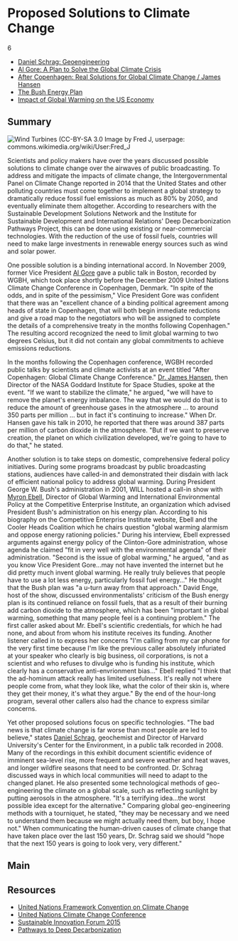 # Proposed Solutions to Climate Change

6

-	[Daniel Schrag: Geoengineering](/catalog/cpb-aacip_15-js9h41jv6n)
-	[Al Gore: A Plan to Solve the Global Climate Crisis](/catalog/cpb-aacip_15-4m9183453q)
-	[After Copenhagen: Real Solutions for Global Climate Change / James Hansen](/catalog/cpb-aacip_15-rj48p5vm8b)
-	[The Bush Energy Plan](/catalog/cpb-aacip_16-222r49gf6t)
-	[Impact of Global Warming on the US Economy](/catalog/cpb-aacip_15-4b2x34mp8f)

## Summary

![Wind Turbines (CC-BY-SA 3.0 Image by Fred J, userpage: commons.wikimedia.org/wiki/User:Fred_J](https://s3.amazonaws.com/americanarchive.org/exhibits/ClimateChange_Section5_Solutions.jpg "Wind Turbines (CC-BY-SA 3.0 Image by Fred J, userpage: commons.wikimedia.org/wiki/User:Fred_J)")

Scientists and policy makers have over the years discussed possible solutions to climate change over the airwaves of public broadcasting. To address and mitigate the impacts of climate change, the Intergovernmental Panel on Climate Change reported in 2014 that the United States and other polluting countries must come together to implement a global strategy to dramatically reduce fossil fuel emissions as much as 80% by 2050, and eventually eliminate them altogether. According to researchers with the Sustainable Development Solutions Network and the Institute for Sustainable Development and International Relations' Deep Decarbonization Pathways Project, this can be done using existing or near-commercial technologies. With the reduction of the use of fossil fuels, countries will need to make large investments in renewable energy sources such as wind and solar power. 

One possible solution is a binding international accord. In November 2009, former Vice President [Al Gore](/catalog/cpb-aacip_15-4m9183453q) gave a public talk in Boston, recorded by WGBH, which took place shortly before the December 2009 United Nations Climate Change Conference in Copenhagen, Denmark. "In spite of the odds, and in spite of the pessimism," Vice President Gore was confident that there was an "excellent chance of a binding political agreement among heads of state in Copenhagen, that will both begin immediate reductions and give a road map to the negotiators who will be assigned to complete the details of a comprehensive treaty in the months following Copenhagen." The resulting accord recognized the need to limit global warming to two degrees Celsius, but it did not contain any global commitments to achieve emissions reductions. 

In the months following the Copenhagen conference, WGBH recorded public talks by scientists and climate activists at an event titled "After Copenhagen: Global Climate Change Conference." [Dr. James Hansen](/catalog/cpb-aacip_15-rj48p5vm8b), then Director of the NASA Goddard Institute for Space Studies, spoke at the event. "If we want to stabilize the climate," he argued, "we will have to remove the planet's energy imbalance. The way that we would do that is to reduce the amount of greenhouse gases in the atmosphere ... to around 350 parts per million ... but in fact it's continuing to increase." When Dr. Hansen gave his talk in 2010, he reported that there was around 387 parts per million of carbon dioxide in the atmosphere. "But if we want to preserve creation, the planet on which civilization developed, we're going to have to do that," he stated. 

Another solution is to take steps on domestic, comprehensive federal policy initiatives. During some programs broadcast by public broadcasting stations, audiences have called-in and demonstrated their disdain with lack of efficient national policy to address global warming. During President George W. Bush's administration in 2001, WILL hosted a call-in show with [Myron Ebell](/catalog/cpb-aacip_16-222r49gf6t), Director of Global Warming and International Environmental Policy at the Competitive Enterprise Institute, an organization which advised President Bush's administration on his energy plan. According to his biography on the Competitive Enterprise Institute website, Ebell and the Cooler Heads Coalition which he chairs question "global warming alarmism and oppose energy rationing policies." During his interview, Ebell expressed arguments against energy policy of the Clinton-Gore administration, whose agenda he claimed "fit in very well with the environmental agenda" of their administration. "Second is the issue of global warming," he argued, "and as you know Vice President Gore...may not have invented the internet but he did pretty much invent global warming. He really truly believes that people have to use a lot less energy, particularly fossil fuel energy..." He thought that the Bush plan was "a u-turn away from that approach." David Enge, host of the show, discussed environmentalists' criticism of the Bush energy plan is its continued reliance on fossil fuels, that as a result of their burning add carbon dioxide to the atmosphere, which has been "important in global warming, something that many people feel is a continuing problem." The first caller asked about Mr. Ebell's scientific credentials, for which he had none, and about from whom his institute receives its funding. Another listener called in to express her concerns "I'm calling from my car phone for the very first time because I'm like the previous caller absolutely infuriated at your speaker who clearly is big business, oil corporations, is not a scientist and who refuses to divulge who is funding his institute, which clearly has a conservative anti-envrionment bias..." Ebell replied "I think that the ad-hominum attack really has limited usefulness. It's really not where people come from, what they look like, what the color of their skin is, where they get their money, it's what they argue." By the end of the hour-long program, several other callers also had the chance to express similar concerns.
 
Yet other proposed solutions focus on specific technologies. "The bad news is that climate change is far worse than most people are led to believe," states [Daniel Schrag](/catalog/cpb-aacip_15-js9h41jv6n), geochemist and Director of Harvard University's Center for the Environment, in a public talk recorded in 2008. Many of the recordings in this exhibit document scientific evidence of imminent sea-level rise, more frequent and severe weather and heat waves, and longer wildfire seasons that need to be confronted. Dr. Schrag discussed ways in which local communities will need to adapt to the changed planet. He also presented some technological methods of geo-engineering the climate on a global scale, such as reflecting sunlight by putting aerosols in the atmosphere. "It's a terrifying idea...the worst possible idea except for the alternative." Comparing global geo-engineering methods with a tourniquet, he stated, "they may be necessary and we need to understand them because we might actually need them, but boy, I hope not." When communicating the human-driven causes of climate change that have taken place over the last 150 years, Dr. Schrag said we should "hope that the next 150 years is going to look very, very different."


## Main

## Resources

- [United Nations Framework Convention on Climate Change](http://unfccc.int/meetings/paris_nov_2015/meeting/8926.php)
- [United Nations Climate Change Conference](http://www.cop21.gouv.fr/en)
- [Sustainable Innovation Forum 2015](http://www.cop21paris.org/)
- [Pathways to Deep Decarbonization](http://unsdsn.org/what-we-do/deep-decarbonization-pathways/)


